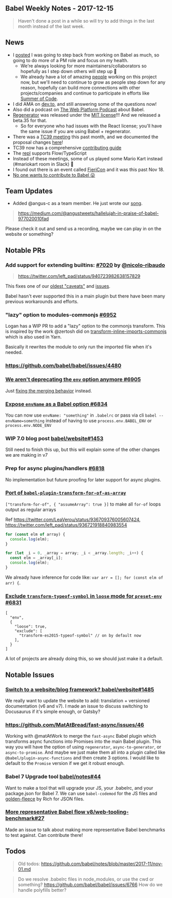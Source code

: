 ## Babel Weekly Notes - 2017-12-15

> Haven't done a post in a while so will try to add things in the last month instead of the last week.

## News

- I [posted](https://twitter.com/left_pad/status/938041651452416004) I was going to step back from working on Babel as much, so going to do more of a PM role and focus on my health.
  - We're always looking for more maintainers/collaborators so hopefully as I step down others will step up 🤗
  - We already have a lot of amazing [people](https://babeljs.io/team) working on this project now, but we'll need to continue to grow as people step down for any reason, hopefully can build more connections with other projects/companies and continue to participate in efforts like [Summer of Code](https://babeljs.io/blog/2017/08/09/babel-and-summer-of-code).
- I did AMA on [dev.to](https://twitter.com/ThePracticalDev/status/941007481987268609), and still answering some of the questions now!
- Also did a podcast on [The Web Platform Podcast](https://twitter.com/TheWebPlatform/status/940855461229793280) about Babel.
- [Regenerator](https://github.com/facebook/regenerator) was released under the [MIT license](https://twitter.com/left_pad/status/938825429955125248)!!! And we released a beta.35 for that.
  - So for everyone who had issues with the React license; you'll have the same issue if you are using Babel + regenerator.
- There was a [TC39 meeting](https://github.com/tc39/agendas/blob/master/2017/11.md) this past month, and we documented the proposal changes [here](https://github.com/babel/proposals/issues/34)!
- TC39 now has a comprehensive [contributing guide](https://twitter.com/bterlson/status/931586519592087552)
- The [repl](https://babeljs.io/repl/build/master) supports Flow/TypeScript
- Instead of these meetings, some of us played some Mario Kart instead (#mariokart room in Slack) 🙂  
- I found out there is an event called [FieriCon](http://www.fiericon.com/) and it was this past Nov 18.  
- [No one wants to contribute to Babel 😛](https://twitter.com/AdamRackis/status/931195056479965185)

## Team Updates

- Added @angus-c as a team member. He just wrote our [song](https://twitter.com/left_pad/status/938956634361094146).

> https://medium.com/@angustweets/hallelujah-in-praise-of-babel-977020010fad

Please check it out and send us a recording, maybe we can play in on the website or something?

## Notable PRs

### Add support for extending builtins: [#7020](https://github.com/babel/babel/pull/7020) by [@nicolo-ribaudo](https://github.com/nicolo-ribaudo)

> https://twitter.com/left_pad/status/940723982638157829

This fixes one of our [oldest "caveats"](https://babeljs.io/docs/usage/caveats/#classes) and [issues](https://github.com/babel/babel/issues/4480).

Babel hasn't ever supported this in a main plugin but there have been many previous workarounds and efforts.

### "lazy" option to modules-commonjs [#6952](https://github.com/babel/babel/pull/6952)

Logan has a WIP PR to add a "lazy" option to the commonjs transform. This is inspired by the work @zertosh did on [transform-inline-imports-commonjs](https://github.com/zertosh/babel-plugin-transform-inline-imports-commonjs) which is also used in Yarn.

Basically it rewrites the module to only run the imported file when it's needed.

### https://github.com/babel/babel/issues/4480

### [We aren't deprecating the `env` option anymore #6905](https://github.com/babel/babel/pull/6905)

Just [fixing the merging behavior](https://twitter.com/left_pad/status/936687774098444288) instead.

### [Expose `envName` as a Babel option #6834](https://github.com/babel/babel/pull/6834)

You can now use `envName: "something"` in `.babelrc` or pass via cli `babel --envName=something` instead of having to use `process.env.BABEL_ENV` or `process.env.NODE_ENV`

### WIP 7.0 blog post [babel/website#1453](https://github.com/babel/website/pull/1453)

Still need to finish this up, but this will explain some of the other changes we are making in v7

### Prep for async plugins/handlers [#6818](https://github.com/babel/babel/pull/6818)

No implementation but future proofing for later support for async plugins.

### [Port of `babel-plugin-transform-for-of-as-array`](https://github.com/babel/babel/pull/6914)

`["transform-for-of", { "assumeArray": true }]` to make all `for-of` loops output as regular arrays

Ref https://twitter.com/LeaVerou/status/936709376005607424, https://twitter.com/left_pad/status/936721918840983554

```js
for (const elm of array) {
  console.log(elm);
}
```

```js
for (let _i = 0, _array = array; _i < _array.length; _i++) {
  const elm = _array[_i];
  console.log(elm);
}
```

We already have inference for code like: `var arr = []; for (const elm of arr) {`.

### [Exclude `transform-typeof-symbol` in `loose` mode for `preset-env` #6831](https://github.com/babel/babel/pull/6831)

```
[
  "env",
  {
    "loose": true,
    "exclude": [
      "transform-es2015-typeof-symbol" // on by default now
    ],
  }
]
```

A lot of projects are already doing this, so we should just make it a default.

## Notable Issues

### [Switch to a website/blog framework? babel/website#1485](https://github.com/babel/website/issues/1485)

We really want to update the website to add: translation + versioned documentation (v6 and v7). I made an issue to discuss switching to Docusaurus if it's simple enough, or Gatsby?

### https://github.com/MatAtBread/fast-async/issues/46

Working with @matAtWork to merge the `fast-async` Babel plugin which transforms async functions into Promises into the main Babel plugin. This way you will have the option of using `regenerator`, `async-to-generator`, or `async-to-promise`. And maybe we just make them all into a plugin called like `@babel/plugin-async-functions` and then create 3 options. I would like to default to the `Promise` version if we get it robust enough.

### Babel 7 Upgrade tool [babel/notes#44](https://github.com/babel/notes/issues/44)

Want to make a tool that will upgrade your JS, your .babelrc, and your package.json for Babel 7. We can use `babel-codemod` for the JS files and [golden-fleece](https://twitter.com/Rich_Harris/status/937144688590671873) by Rich for JSON files.

### [More representative Babel flow v8/web-tooling-benchmark#27](https://github.com/v8/web-tooling-benchmark/issues/27)

Made an issue to talk about making more representative Babel benchmarks to test against. Can contribute there!

## Todos

> Old todos: https://github.com/babel/notes/blob/master/2017-11/nov-01.md

> Do we resolve .babelrc files in node_modules, or use the cwd or something? https://github.com/babel/babel/issues/6766
> How do we handle polyfills better?
